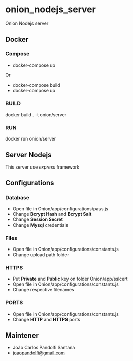 # onion_nodejs_server
Onion Nodejs server

## Docker
### Compose
* docker-compose up

Or 

* docker-compose build
* docker-compose up

### BUILD
docker build . -t onion/server

### RUN
docker run onion/server

## Server Nodejs
This server use *express* framework

## Configurations
### Database
* Open file in Onion/app/configurations/pass.js
* Change **Bcrypt Hash** and **Bcrypt Salt**
* Change **Session Secret**
* Change **Mysql** credentials

### Files
* Open file in Onion/app/configurations/constants.js
* Change upload path folder

### HTTPS
* Put **Private** and **Public** key on folder Onion/app/sslcert
* Open file in Onion/app/configurations/constants.js
* Change respective filenames

### PORTS
* Open file in Onion/app/configurations/constants.js
* Change **HTTP** and **HTTPS** ports

## Maintener
* João Carlos Pandolfi Santana
* joaopandolfi@gmail.com